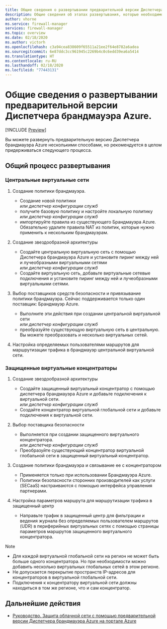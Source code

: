 ```yaml
---
title: Общие сведения о развертывании предварительной версии Диспетчера брандмауэра Azure.
description: Общие сведения об этапах развертывания, которые необходимо выполнить для предварительной версии Диспетчера брандмауэра Azure.
author: vhorne
ms.service: firewall-manager
services: firewall-manager
ms.topic: overview
ms.date: 02/18/2020
ms.author: victorh
ms.openlocfilehash: c3a94cea838609f65511a21ee2f64e8782a6adea
ms.sourcegitcommit: 6e87ddc3cc961945c2269b4c0c6edd39ea6a5414
ms.translationtype: HT
ms.contentlocale: ru-RU
ms.lasthandoff: 02/18/2020
ms.locfileid: "77443131"
---
```

# <a name="azure-firewall-manager-preview-deployment-overview"></a>Общие сведения о развертывании предварительной версии Диспетчера брандмауэра Azure.

[!INCLUDE [Preview](../../includes/firewall-manager-preview-notice.md)]

Вы можете развернуть предварительную версию Диспетчера брандмауэра Azure несколькими способами, но рекомендуется в целом придерживаться следующего процесса.

## <a name="general-deployment-process"></a>Общий процесс развертывания

### <a name="hub-virtual-networks"></a>Центральные виртуальные сети

1.  Создание политики брандмауэра.

    - Создание новой политики
<br>*или диспетчер конфигурации служб*<br>
    - получите базовую политику и настройте локальную политику
<br>*или диспетчер конфигурации служб*<br>
    - импортируйте правила из существующего Брандмауэра Azure. Обязательно удалите правила NAT из политик, которые нужно применить к нескольким брандмауэрам.
1. Создание звездообразной архитектуры
   - Создайте центральную виртуальную сеть с помощью Диспетчера брандмауэра Azure и установите пиринг между ней и лучеобразными виртуальными сетями
<br>*или диспетчер конфигурации служб*<br>
    - Создайте виртуальную сеть, добавьте виртуальные сетевые подключения и установите пиринг между ней и лучеобразными виртуальными сетями.

3. Выбор поставщиков средств безопасности и привязывание политики брандмауэра. Сейчас поддерживается только один поставщик: Брандмауэр Azure.

   - Выполните эти действия при создании центральной виртуальной сети
<br>*или диспетчер конфигурации служб*<br>
    - преобразуйте существующую виртуальную сеть в центральную. Вы можете преобразовать и несколько виртуальных сетей.

4. Настройка определяемых пользователями маршрутов для маршрутизации трафика в брандмауэр центральной виртуальной сети.


### <a name="secured-virtual-hubs"></a>Защищенные виртуальные концентраторы

1. Создание звездообразной архитектуры

   - Создайте защищенный виртуальный концентратор с помощью диспетчера брандмауэра Azure и добавьте подключения к виртуальной сети.<br>*или диспетчер конфигурации служб*<br>
   - Создайте концентратор виртуальной глобальной сети и добавьте подключения к виртуальной сети.
2. Выбор поставщика безопасности

   - Выполняется при создании защищенного виртуального концентратора.<br>*или диспетчер конфигурации служб*<br>
   - Преобразуйте существующий концентратор виртуальной глобальной сети в защищенный виртуальный концентратор.
3. Создание политики брандмауэра и связывание ее с концентратором

   - Применяется только при использовании Брандмауэра Azure.
   - Политики безопасности сторонних производителей как услуги (SECaaS) настраиваются с помощью интерфейса управления партнерами.
4. Настройка параметров маршрута для маршрутизации трафика в защищенный центр

   - Направьте трафик в защищенный центр для фильтрации и ведения журнала без определяемых пользователем маршрутов (UDR) в периферийных виртуальных сетях с помощью страницы параметров маршрутов защищенного виртуального концентратора.

> [!NOTE]
> - Для каждой виртуальной глобальной сети на регион не может быть больше одного концентратора. Но при необходимости можно добавить несколько виртуальных глобальных сетей в этом регионе.
> - Не допускается перекрытие пространств IP-адресов для концентраторов в виртуальной глобальной сети.
> - Подключения к концентратору виртуальной сети должны находиться в том же регионе, что и сам концентратор.

## <a name="next-steps"></a>Дальнейшие действия

- [Руководство. Защита облачной сети с помощью предварительной версии Диспетчера брандмауэра Azure на портале Azure](secure-cloud-network.md)